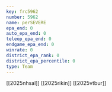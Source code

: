 ```yaml
---
key: frc5962
number: 5962
name: perSEVERE
epa_end: 0
auto_epa_end: 0
teleop_epa_end: 0
endgame_epa_end: 0
winrate: 0
district_epa_rank: 0
district_epa_percentile: 0
type: Team
---
```

[[2025nhsal]]
[[2025rikin]]
[[2025vtbur]]
